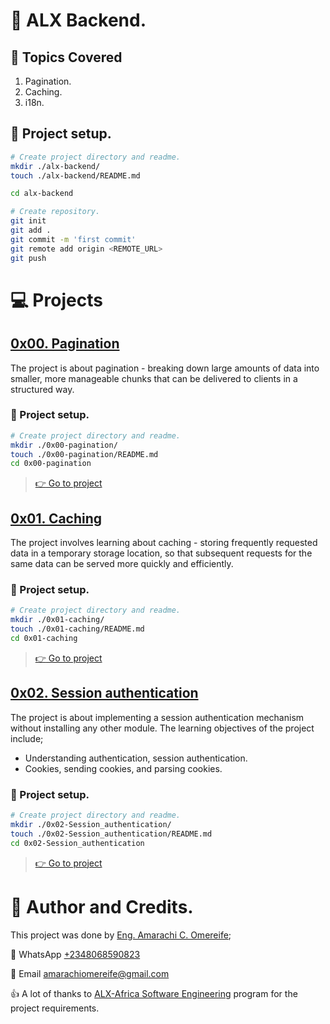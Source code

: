 # :book: ALX Backend.
## :page_with_curl: Topics Covered
1. Pagination.
2. Caching.
3. i18n.

## :wrench: Project setup.
```bash
# Create project directory and readme.
mkdir ./alx-backend/
touch ./alx-backend/README.md

cd alx-backend

# Create repository.
git init
git add .
git commit -m 'first commit'
git remote add origin <REMOTE_URL>
git push
```

# :computer: Projects
## [0x00. Pagination](0x00-pagination)
The project is about pagination - breaking down large amounts of data into smaller, more manageable chunks that can be delivered to clients in a structured way.

### :wrench: Project setup.
```bash
# Create project directory and readme.
mkdir ./0x00-pagination/
touch ./0x00-pagination/README.md
cd 0x00-pagination
```
> [:point_right: Go to project](0x00-pagination)

## [0x01. Caching](0x01-caching)
The project involves learning about caching - storing frequently requested data in a temporary storage location, so that subsequent requests for the same data can be served more quickly and efficiently.

### :wrench: Project setup.
```bash
# Create project directory and readme.
mkdir ./0x01-caching/
touch ./0x01-caching/README.md
cd 0x01-caching
```
> [:point_right: Go to project](0x01-caching)

<!---->
## [0x02. Session authentication](0x02-Session_authentication)
The project is about implementing a session authentication mechanism without installing any other module. The learning objectives of the project include;
* Understanding authentication, session authentication.
* Cookies, sending cookies, and parsing cookies.

### :wrench: Project setup.
```bash
# Create project directory and readme.
mkdir ./0x02-Session_authentication/
touch ./0x02-Session_authentication/README.md
cd 0x02-Session_authentication
```
> [:point_right: Go to project](0x02-Session_authentication)
<!---->

# :woman: Author and Credits.
This project was done by [Eng. Amarachi C. Omereife](https://github.com/Marameref);

:iphone: WhatsApp [+2348068590823](https://wa.me/2348068590823)

:email: Email [amarachiomereife@gmail.com](mailto:amarachiomereife@gmail.com)

:thumbsup: A lot of thanks to [ALX-Africa Software Engineering](https://www.alxafrica.com/) program for the project requirements.
